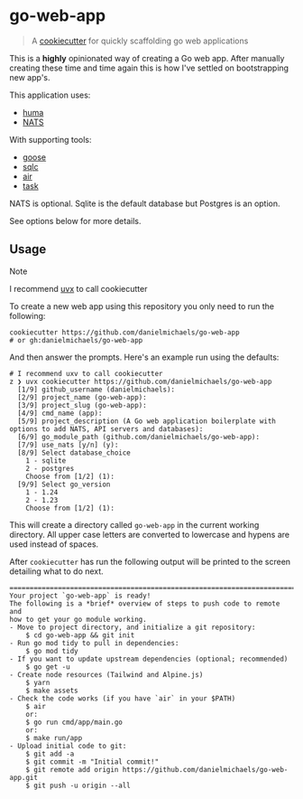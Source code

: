 # go-web-app

> A [cookiecutter](https://cookiecutter.readthedocs.io/en/stable/) for quickly scaffolding go web applications

This is a **highly** opinionated way of creating a Go web app. After manually
creating these time and time again this is how I've settled on bootstrapping
new app's. 

This application uses:

- [huma](https://huma.rocks)
- [NATS](https://nats.io)

With supporting tools:
- [goose](https://github.com/pressly/goose)
- [sqlc](https://sqlc.dev)
- [air](https://github.com/cosmtrek/air)
- [task](https://taskfile.dev)

NATS is optional. Sqlite is the default database but Postgres is an option.

See options below for more details.

## Usage

> [!NOTE]
> I recommend [uvx] to call cookiecutter


To create a new web app using this repository you only need to run the following:

```shell
cookiecutter https://github.com/danielmichaels/go-web-app
# or gh:danielmichaels/go-web-app
```
And then answer the prompts. Here's an example run using the defaults:

```shell
# I recommend uxv to call cookiecutter
z ❯ uvx cookiecutter https://github.com/danielmichaels/go-web-app
  [1/9] github_username (danielmichaels): 
  [2/9] project_name (go-web-app): 
  [3/9] project_slug (go-web-app): 
  [4/9] cmd_name (app): 
  [5/9] project_description (A Go web application boilerplate with options to add NATS, API servers and databases): 
  [6/9] go_module_path (github.com/danielmichaels/go-web-app): 
  [7/9] use_nats [y/n] (y): 
  [8/9] Select database_choice
    1 - sqlite
    2 - postgres
    Choose from [1/2] (1): 
  [9/9] Select go_version
    1 - 1.24
    2 - 1.23
    Choose from [1/2] (1): 

```

This will create a directory called `go-web-app` in the current working directory. All upper case
letters are converted to lowercase and hypens are used instead of spaces.

After `cookiecutter` has run the following output will be printed to the screen detailing
what to do next.

```shell
====================================================================================
Your project `go-web-app` is ready!
The following is a *brief* overview of steps to push code to remote and
how to get your go module working.
- Move to project directory, and initialize a git repository:
    $ cd go-web-app && git init
- Run go mod tidy to pull in dependencies:
    $ go mod tidy
- If you want to update upstream dependencies (optional; recommended)
    $ go get -u
- Create node resources (Tailwind and Alpine.js)
    $ yarn
    $ make assets
- Check the code works (if you have `air` in your $PATH)
    $ air
    or:
    $ go run cmd/app/main.go
    or:
    $ make run/app
- Upload initial code to git:
    $ git add -a
    $ git commit -m "Initial commit!"
    $ git remote add origin https://github.com/danielmichaels/go-web-app.git
    $ git push -u origin --all
```

[uvx]: https://docs.astral.sh/uv/guides/tools/